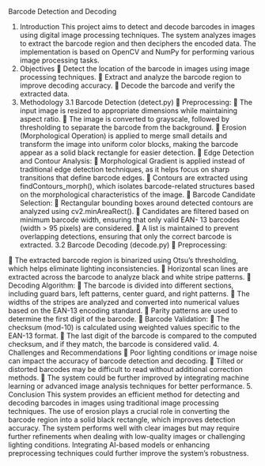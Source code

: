 Barcode Detection and Decoding
1. Introduction
This project aims to detect and decode barcodes in images using digital image processing
techniques. The system analyzes images to extract the barcode region and then deciphers
the encoded data. The implementation is based on OpenCV and NumPy for performing
various image processing tasks.
2. Objectives
 Detect the location of the barcode in images using image processing techniques.
 Extract and analyze the barcode region to improve decoding accuracy.
 Decode the barcode and verify the extracted data.
3. Methodology
3.1 Barcode Detection (detect.py)
 Preprocessing:
 The input image is resized to appropriate dimensions while maintaining aspect ratio.
 The image is converted to grayscale, followed by thresholding to separate the barcode
from the background.
 Erosion (Morphological Operation) is applied to merge small details and transform
the image into uniform color blocks, making the barcode appear as a solid black
rectangle for easier detection.
 Edge Detection and Contour Analysis:
 Morphological Gradient is applied instead of traditional edge detection techniques, as it
helps focus on sharp transitions that define barcode edges.
 Contours are extracted using findContours_morph(), which isolates barcode-related
structures based on the morphological characteristics of the image.
 Barcode Candidate Selection:
 Rectangular bounding boxes around detected contours are analyzed using
cv2.minAreaRect().
 Candidates are filtered based on minimum barcode width, ensuring that only valid EAN-
13 barcodes (width &gt; 95 pixels) are considered.
 A list is maintained to prevent overlapping detections, ensuring that only the correct
barcode is extracted.
3.2 Barcode Decoding (decode.py)
 Preprocessing:

 The extracted barcode region is binarized using Otsu’s thresholding, which helps
eliminate lighting inconsistencies.
 Horizontal scan lines are extracted across the barcode to analyze black and white stripe
patterns.
 Decoding Algorithm:
 The barcode is divided into different sections, including guard bars, left patterns, center
guard, and right patterns.
 The widths of the stripes are analyzed and converted into numerical values based on the
EAN-13 encoding standard.
 Parity patterns are used to determine the first digit of the barcode.
 Barcode Validation:
 The checksum (mod-10) is calculated using weighted values specific to the EAN-13
format.
 The last digit of the barcode is compared to the computed checksum, and if they match,
the barcode is considered valid.
4. Challenges and Recommendations
 Poor lighting conditions or image noise can impact the accuracy of barcode detection
and decoding.
 Tilted or distorted barcodes may be difficult to read without additional correction
methods.
 The system could be further improved by integrating machine learning or advanced
image analysis techniques for better performance.
5. Conclusion
This system provides an efficient method for detecting and decoding barcodes in images
using traditional image processing techniques. The use of erosion plays a crucial role in
converting the barcode region into a solid black rectangle, which improves detection
accuracy. The system performs well with clear images but may require further refinements
when dealing with low-quality images or challenging lighting conditions. Integrating
AI-based models or enhancing preprocessing techniques could further improve the
system’s robustness.
